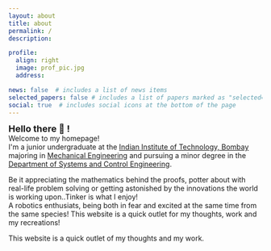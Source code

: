 ```yaml
---
layout: about
title: about
permalink: /
description:

profile:
  align: right
  image: prof_pic.jpg
  address: 

news: false  # includes a list of news items
selected_papers: false # includes a list of papers marked as "selected={true}"
social: true  # includes social icons at the bottom of the page
---
```


<span style="font-weight:bold; font-size: large" > Hello there :wave: !</span>
<br>
Welcome to my homepage!<br>
I'm a junior undergraduate at the [Indian Institute of Technology, Bombay](https://www.iitb.ac.in/) majoring in [Mechanical Engineering](https://www.me.iitb.ac.in/) and pursuing a minor degree in the [Department of Systems and Control Engineering](https://www.cse.iitb.ac.in/). <br>

Be it appreciating the mathematics behind the proofs, potter about with real-life problem solving or getting astonished by the innovations the world is working upon..Tinker is what I enjoy!
<br>
A robotics enthusiats, being both in fear and excited at the same time from the same species!
This website is a quick outlet for my thoughts, work and my recreations!
<br>

This website is a quick outlet of my thoughts and my work.
